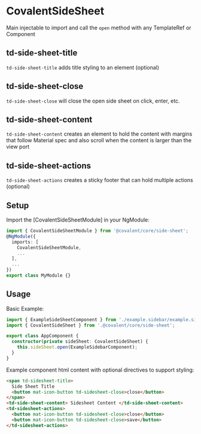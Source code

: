 # CovalentSideSheet

Main injectable to import and call the `open` method with any TemplateRef or Component

## td-side-sheet-title

`td-side-sheet-title` adds title styling to an element (optional)

## td-side-sheet-close

`td-side-sheet-close` will close the open side sheet on click, enter, etc.

## td-side-sheet-content

`td-side-sheet-content` creates an element to hold the content with margins that follow Material spec and also scroll when the content is larger than the view port

## td-side-sheet-actions

`td-side-sheet-actions` creates a sticky footer that can hold multiple actions (optional)

## Setup

Import the [CovalentSideSheetModule] in your NgModule:

```typescript
import { CovalentSideSheetModule } from '@covalent/core/side-sheet';
@NgModule({
  imports: [
    CovalentSideSheetModule,
    ...
  ],
  ...
})
export class MyModule {}
```

## Usage

Basic Example:

```typescript
import { ExampleSideSheetComponent } from './example.sidebar/example.sidesheet.component';
import { CovalentSideSheet } from '.@covalent/core/side-sheet';

export class AppComponent {
  constructor(private sideSheet: CovalentSideSheet) {
    this.sideSheet.open(ExampleSidebarComponent);
  }
}
```

Example component html content with optional directives to support styling:

```html
<span td-sidesheet-title>
  Side Sheet Title
  <button mat-icon-button td-sidesheet-close>close</button>
</span>
<td-side-sheet-content> Sidesheet Content </td-side-sheet-content>
<td-sidesheet-actions>
  <button mat-icon-button td-sidesheet-close>close</button>
  <button mat-icon-button td-sidesheet-close>save</button>
</td-sidesheet-actions>
```
